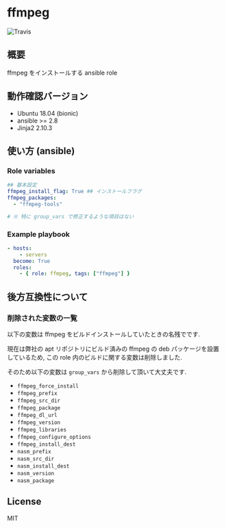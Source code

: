 # ffmpeg

![Travis](https://travis-ci.org/link-u/ansible-roles-v2_ffmpeg.svg?branch=master)

## 概要
ffmpeg をインストールする ansible role

## 動作確認バージョン

- Ubuntu 18.04 (bionic)
- ansible >= 2.8
- Jinja2 2.10.3

## 使い方 (ansible)

### Role variables

```yaml
## 基本設定
ffmpeg_install_flag: True ## インストールフラグ
ffmpeg_packages:
  - "ffmpeg-tools"

# ※ 特に group_vars で修正するような項目はない
```

### Example playbook

```yaml
- hosts:
    - servers
  become: True
  roles:
    - { role: ffmpeg, tags: ["ffmpeg"] }
```

## 後方互換性について

### 削除された変数の一覧

以下の変数は ffmpeg をビルドインストールしていたときの名残でです.

現在は弊社の apt リポジトリにビルド済みの ffmpeg の deb パッケージを設置しているため, 
この role 内のビルドに関する変数は削除しました.

そのため以下の変数は `group_vars` から削除して頂いて大丈夫です.

* `ffmpeg_force_install`
* `ffmpeg_prefix`
* `ffmpeg_src_dir`
* `ffmpeg_package`
* `ffmpeg_dl_url`
* `ffmpeg_version`
* `ffmpeg_libraries`
* `ffmpeg_configure_options`
* `ffmpeg_install_dest`
* `nasm_prefix`
* `nasm_src_dir`
* `nasm_install_dest`
* `nasm_version`
* `nasm_package`

## License
MIT
